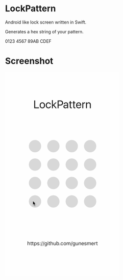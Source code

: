 # LockPattern

Android like lock screen written in Swift.

Generates a hex string of your pattern.

0123
4567
89AB
CDEF

# Screenshot

![alt tag](https://raw.githubusercontent.com/gunesmert/LockPattern/master/Screenshot/lockPattern.gif)
